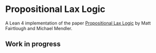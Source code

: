# Propositional Lax Logic

A Lean 4 implementation of the paper [Propositional Lax Logic](https://www.sciencedirect.com/science/article/pii/S0890540197926274) by Matt Fairtlough and Michael Mendler.

## Work in progress

